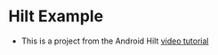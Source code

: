 # Hilt Example

- This is a project from the Android Hilt [video tutorial](https://youtu.be/7xVFAHhHT6I)
